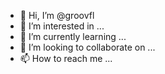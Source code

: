 - 👋 Hi, I’m @groovfl
- 👀 I’m interested in ...
- 🌱 I’m currently learning ...
- 💞️ I’m looking to collaborate on ...
- 📫 How to reach me ...

<!---
groovfl/groovfl is a ✨ special ✨ repository because its `README.md` (this file) appears on your GitHub profile.
You can click the Preview link to take a look at your changes.
--->
